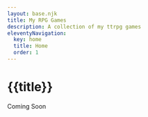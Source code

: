 ```yaml
---
layout: base.njk
title: My RPG Games
description: A collection of my ttrpg games
eleventyNavigation:
  key: home
  title: Home
  order: 1
---
```


# {{title}}

Coming Soon
